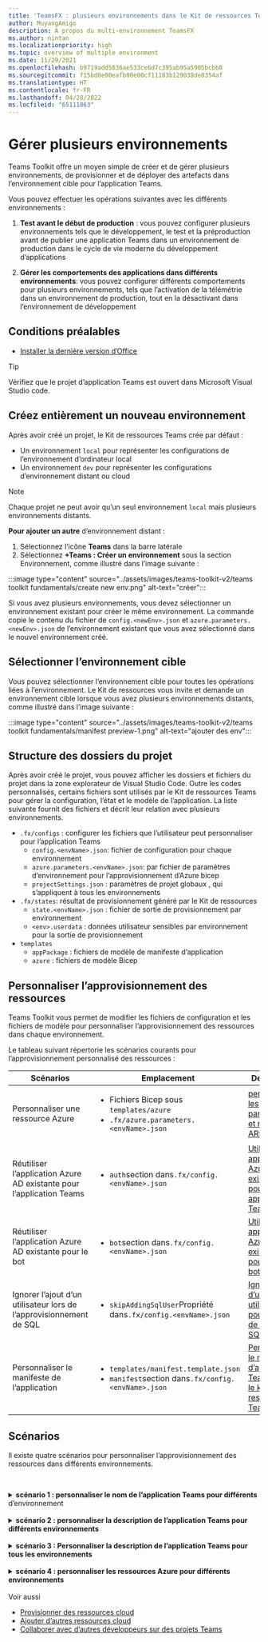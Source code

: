 ```yaml
---
title: 'TeamsFX : plusieurs environnements dans le Kit de ressources Teams'
author: MuyangAmigo
description: À propos du multi-environnement TeamsFX
ms.author: nintan
ms.localizationpriority: high
ms.topic: overview of multiple environment
ms.date: 11/29/2021
ms.openlocfilehash: b9719add5036ae533ce6d7c395ab95a5905bcbb8
ms.sourcegitcommit: f15bd0e90eafb00e00cf11183b129038de8354af
ms.translationtype: HT
ms.contentlocale: fr-FR
ms.lasthandoff: 04/28/2022
ms.locfileid: "65111863"
---
```

# <a name="manage-multiple-environments"></a>Gérer plusieurs environnements

 Teams Toolkit offre un moyen simple de créer et de gérer plusieurs environnements, de provisionner et de déployer des artefacts dans l’environnement cible pour l’application Teams.

 Vous pouvez effectuer les opérations suivantes avec les différents environnements :

1. **Test avant le début de production** : vous pouvez configurer plusieurs environnements tels que le développement, le test et la préproduction avant de publier une application Teams dans un environnement de production dans le cycle de vie moderne du développement d’applications

2. **Gérer les comportements des applications dans différents environnements**: vous pouvez configurer différents comportements pour plusieurs environnements, tels que l’activation de la télémétrie dans un environnement de production, tout en la désactivant dans l’environnement de développement

## <a name="prerequisite"></a>Conditions préalables

* [Installer la dernière version d’Office](https://marketplace.visualstudio.com/items?itemName=TeamsDevApp.ms-teams-vscode-extension)

> [!TIP]
> Vérifiez que le projet d’application Teams est ouvert dans Microsoft Visual Studio code.

## <a name="create-a-new-environment"></a>Créez entièrement un nouveau environnement

Après avoir créé un projet, le Kit de ressources Teams crée par défaut :

* Un environnement `local` pour représenter les configurations de l’environnement d’ordinateur local
* Un environnement `dev` pour représenter les configurations d’environnement distant ou cloud

> [!NOTE]
> Chaque projet ne peut avoir qu’un seul environnement `local` mais plusieurs environnements distants.

**Pour ajouter un autre** d’environnement distant :

1. Sélectionnez l’icône **Teams** dans la barre latérale
2. Sélectionnez **+Teams : Créer un environnement** sous la section Environnement, comme illustré dans l’image suivante :

:::image type="content" source="../assets/images/teams-toolkit-v2/teams toolkit fundamentals/create new env.png" alt-text="créer":::

Si vous avez plusieurs environnements, vous devez sélectionner un environnement existant pour créer le même environnement. La commande copie le contenu du fichier de `config.<newEnv>.json` et `azure.parameters.<newEnv>.json` de l’environnement existant que vous avez sélectionné dans le nouvel environnement créé.

## <a name="select-target-environment"></a>Sélectionner l’environnement cible

Vous pouvez sélectionner l’environnement cible pour toutes les opérations liées à l’environnement. Le Kit de ressources vous invite et demande un environnement cible lorsque vous avez plusieurs environnements distants, comme illustré dans l’image suivante :

:::image type="content" source="../assets/images/teams-toolkit-v2/teams toolkit fundamentals/manifest preview-1.png" alt-text="ajouter des env":::

## <a name="project-folder-structure"></a>Structure des dossiers du projet

Après avoir créé le projet, vous pouvez afficher les dossiers et fichiers du projet dans la zone explorateur de Visual Studio Code. Outre les codes personnalisés, certains fichiers sont utilisés par le Kit de ressources Teams pour gérer la configuration, l’état et le modèle de l’application. La liste suivante fournit des fichiers et décrit leur relation avec plusieurs environnements.

* `.fx/configs` : configurer les fichiers que l’utilisateur peut personnaliser pour l’application Teams
  * `config.<envName>.json`: fichier de configuration pour chaque environnement 
  * `azure.parameters.<envName>.json`: par fichier de paramètres d’environnement pour l’approvisionnement d’Azure bicep
  * `projectSettings.json` : paramètres de projet globaux , qui s’appliquent à tous les environnements
* `.fx/states`: résultat de provisionnement généré par le Kit de ressources
  * `state.<envName>.json` : fichier de sortie de provisionnement par environnement
  * `<env>.userdata` : données utilisateur sensibles par environnement pour la sortie de provisionnement
* `templates`
  * `appPackage` : fichiers de modèle de manifeste d’application
  * `azure` : fichiers de modèle Bicep

## <a name="customize-resource-provision"></a>Personnaliser l’approvisionnement des ressources

Teams Toolkit vous permet de modifier les fichiers de configuration et les fichiers de modèle pour personnaliser l’approvisionnement des ressources dans chaque environnement.

Le tableau suivant répertorie les scénarios courants pour l’approvisionnement personnalisé des ressources :

| Scénarios | Emplacement| Description |
| --- | --- | --- |
| Personnaliser une ressource Azure | <ul> <li>Fichiers Bicep sous `templates/azure`</li> <li>`.fx/azure.parameters.<envName>.json`</li></ul> | [personnaliser les paramètres et modèles ARM](provision.md#customize-arm-parameters-and-templates) |
| Réutiliser l’application Azure AD existante pour l’application Teams | <ul> <li>`auth`section dans`.fx/config.<envName>.json`</li> </ul> |  [Utiliser une application Azure AD existante pour votre application Teams](provision.md#use-an-existing-azure-ad-app-for-your-teams-app) |
| Réutiliser l’application Azure AD existante pour le bot | <ul> <li>`bot`section dans`.fx/config.<envName>.json`</li> </ul> | [Utiliser une application Azure AD existante pour votre bot](provision.md#use-an-existing-azure-ad-app-for-your-bot) |
| Ignorer l’ajout d’un utilisateur lors de l’approvisionnement de SQL | <ul> <li>`skipAddingSqlUser`Propriété dans`.fx/config.<envName>.json`</li> </ul> | [Ignorer l’ajout d’un utilisateur pour la base de données SQL](provision.md#skip-adding-user-for-sql-database) |
| Personnaliser le manifeste de l’application | <ul> <li>`templates/manifest.template.json`</li> <li>`manifest`section dans`.fx/config.<envName>.json`</li>  </ul> | [Personnaliser le manifeste d’application Teams dans le kit de ressources Teams](TeamsFx-manifest-customization.md) |

## <a name="scenarios"></a>Scénarios

Il existe quatre scénarios pour personnaliser l’approvisionnement des ressources dans différents environnements.
<br>

<br><details>
<summary><b>scénario 1 : personnaliser le nom de l’application Teams pour différents </b> d’environnement</summary>

Vous pouvez définir le nom de l’application Teams sur `myapp(dev)` pour l’environnement par défaut `dev`  et `myapp(staging)` pour l’environnement intermédiaire `staging`.

Effectuez les étapes suivantes pour la personnalisation :

1. Ouvrez le fichier config `.fx/configs/config.dev.json`
2. Mettez à jour la propriété de *manifeste > appName >* court sur `myapp(dev)`

  Les mises à jour de `.fx/configs/config.dev.json` sont les suivantes :

  ```json
  {
      "$schema": "https://aka.ms/teamsfx-env-config-schema",
      "description": "You can customize the TeamsFx config for different environments.   Visit https://aka.ms/teamsfx-env-config to learn more about this.",
      "manifest": {
          "appName": {
              "short": "myapp(dev)"
              ...
          }
      }
      ...
  }
  ```

3. Créez un environnement et nommez-le `staging` s’il n’existe pas
4. Ouvrez le fichier config `.fx/configs/config.staging.json`
5. Mettez à jour la même propriété `myapp(staging)`
6. Exécutez la commande d’approvisionnement sur `dev` et `staging` environnement pour mettre à jour le nom de l’application dans les environnements distants. Pour exécuter la commande d’approvisionnement avec teams Toolkit, consultez [provisionnement](provision.md#provision-using-teams-toolkit)
</details>
<br>


<details>
<summary><b>scénario 2 : personnaliser la description de l’application Teams pour différents environnements</b></summary>

Dans ce scénario, vous allez apprendre à définir différentes descriptions d’application Teams pour les différents environnements :

* Pour l’environnement par défaut `dev`, la description est `my app description for dev`
* Pour l’environnement intermédiaire `staging`, la description est `my app description for staging`

Effectuez les étapes suivantes pour la personnalisation :

1. Ouvrez le fichier config `.fx/configs/config.dev.json`
2. Ajoutez une nouvelle propriété de *description > manifeste >* courte avec une valeur `my app description for dev`

  Les mises à jour de `.fx/configs/config.dev.json` sont les suivantes :

  ```json
  {
      "$schema": "https://aka.ms/teamsfx-env-config-schema",
      "description": "You can customize the TeamsFx config for different environments.   Visit https://aka.ms/teamsfx-env-config to learn more about this.",
      "manifest": {
          ...
          "description": {
              "short": "`my app description for dev"
              ...
          }
      }
      ...
  }
  ```

3. Créez un environnement et nommez-le `staging` s’il n’existe pas
4. Ouvrez le fichier config `.fx/configs/config.staging.json`
5. Ajoutez la même propriété à `my app description for staging`
6. Ouvrez le modèle de manifeste d’application Teams `templates/appPackage/manifest.template.json`
7. Mettez à jour la `description > short` de propriété pour utiliser la **variable** définie dans configurer des fichiers avec une syntaxe de mustache `{{config.manifest.description.short}}`
  
  Les mises à jour de `manifest.template.json` sont les suivantes :

  ```json
  {
    "$schema": "https://developer.microsoft.com/en-us/json-schemas/teams/v1.11/MicrosoftTeams.schema.json",
    "manifestVersion": "1.11",
    "version": "1.0.0",
    ...
    "description": {
      "short": "{{config.manifest.description.short}}", 
      ...
    },
    ...
  }
  ```

8. Exécutez la commande provision sur `dev` et `staging` environnement pour mettre à jour le nom de l’application dans les environnements distants. Pour exécuter la commande d’approvisionnement avec teams Toolkit, consultez [provisionnement](provision.md#provision-using-teams-toolkit)

</details>
<br>

<details>
<summary><b>scénario 3 : Personnaliser la description de l’application Teams pour tous les environnements</b></summary>

Dans ce scénario, vous allez apprendre à définir la description de l’application Teams sur `my app description` pour tous les environnements.

Comme le modèle de manifeste d’application Teams est partagé dans tous les environnements, nous pouvons mettre à jour la valeur de description qu’il contient pour notre cible :

1. Ouvrez le modèle de manifeste d’application Teams `templates/appPackage/manifest.template.json`
2. Mettez à jour la `description > short` de propriété avec **chaîne codée en dur**`my app description`
  
  Les mises à jour de `manifest.template.json` sont les suivantes :

  ```json
  {
    "$schema": "https://developer.microsoft.com/en-us/json-schemas/teams/v1.11/MicrosoftTeams.schema.json",
    "manifestVersion": "1.11",
    "version": "1.0.0",
    ...
    "description": {
      "short": "my app description",
      ...
    },
    ...
  }
 ```
3. Exécutez la commande d’approvisionnement sur **tous** les environnements pour mettre à jour le nom de l’application dans les environnements distants. Pour exécuter la commande d’approvisionnement avec teams Toolkit, consultez [provisionnement](provision.md#provision-using-teams-toolkit)
<br></details>
<br>
<details>
<br><summary><b>scénario 4 : personnaliser les ressources Azure pour différents environnements</b></summary>
Vous pouvez personnaliser les ressources Azure pour chaque environnement, par exemple spécifier le nom de la fonction Azure, en modifiant l’environnement correspondant à fx/configs/azure.parameters. {env}.json. le fichier.

Pour plus d’informations sur les fichiers de paramètres et de modèles Bicep, consultez [provisionner des ressources cloud](provision.md)
</details> <br



## <a name="see-also"></a>Voir aussi

* [Provisionner des ressources cloud](provision.md)
* [Ajouter d’autres ressources cloud](add-resource.md)
* [Collaborer avec d’autres développeurs sur des projets Teams](TeamsFx-collaboration.md)